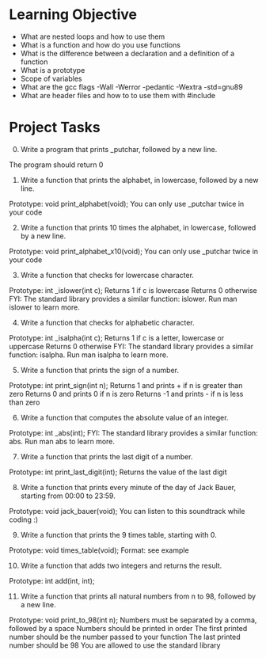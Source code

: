 # Learning Objective

* What are nested loops and how to use them
* What is a function and how do you use functions
* What is the difference between a declaration and a definition of a function
* What is a prototype
* Scope of variables
* What are the gcc flags -Wall -Werror -pedantic -Wextra -std=gnu89
* What are header files and how to to use them with #include

# Project Tasks

0. Write a program that prints _putchar, followed by a new line.

The program should return 0

1. Write a function that prints the alphabet, in lowercase, followed by a new line.

Prototype: void print_alphabet(void);
You can only use _putchar twice in your code 

2. Write a function that prints 10 times the alphabet, in lowercase, followed by a new line.

Prototype: void print_alphabet_x10(void);
You can only use _putchar twice in your code

3. Write a function that checks for lowercase character.

Prototype: int _islower(int c);
Returns 1 if c is lowercase
Returns 0 otherwise
FYI: The standard library provides a similar function: islower. Run man islower to learn more.

4. Write a function that checks for alphabetic character.

Prototype: int _isalpha(int c);
Returns 1 if c is a letter, lowercase or uppercase
Returns 0 otherwise
FYI: The standard library provides a similar function: isalpha. Run man isalpha to learn more.

5. Write a function that prints the sign of a number.

Prototype: int print_sign(int n);
Returns 1 and prints + if n is greater than zero
Returns 0 and prints 0 if n is zero
Returns -1 and prints - if n is less than zero

6. Write a function that computes the absolute value of an integer.

Prototype: int _abs(int);
FYI: The standard library provides a similar function: abs. Run man abs to learn more.

7. Write a function that prints the last digit of a number.

Prototype: int print_last_digit(int);
Returns the value of the last digit

8. Write a function that prints every minute of the day of Jack Bauer, starting from 00:00 to 23:59.

Prototype: void jack_bauer(void);
You can listen to this soundtrack while coding :)

9. Write a function that prints the 9 times table, starting with 0.

Prototype: void times_table(void);
Format: see example

10. Write a function that adds two integers and returns the result.

Prototype: int add(int, int);

11. Write a function that prints all natural numbers from n to 98, followed by a new line.

Prototype: void print_to_98(int n);
Numbers must be separated by a comma, followed by a space
Numbers should be printed in order
The first printed number should be the number passed to your function
The last printed number should be 98
You are allowed to use the standard library
